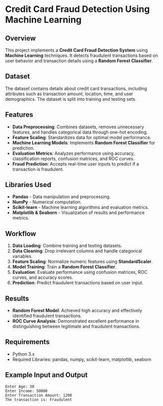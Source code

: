 # Credit Card Fraud Detection Using Machine Learning

## Overview
This project implements a **Credit Card Fraud Detection System** using **Machine Learning** techniques. It detects fraudulent transactions based on user behavior and transaction details using a **Random Forest Classifier**.

## Dataset
The dataset contains details about credit card transactions, including attributes such as transaction amount, location, time, and user demographics. The dataset is split into training and testing sets.

## Features
- **Data Preprocessing**: Combines datasets, removes unnecessary features, and handles categorical data through one-hot encoding.
- **Feature Scaling**: Standardizes data for optimal model performance.
- **Machine Learning Models**: Implements **Random Forest Classifier** for prediction.
- **Evaluation Metrics**: Analyzes performance using accuracy, classification reports, confusion matrices, and ROC curves.
- **Fraud Prediction**: Accepts real-time user inputs to predict if a transaction is fraudulent.

## Libraries Used
- **Pandas** - Data manipulation and preprocessing.
- **NumPy** - Numerical computation.
- **Scikit-learn** - Machine learning algorithms and evaluation metrics.
- **Matplotlib & Seaborn** - Visualization of results and performance metrics.

## Workflow
1. **Data Loading**: Combine training and testing datasets.
2. **Data Cleaning**: Drop irrelevant columns and handle categorical variables.
3. **Feature Scaling**: Normalize numeric features using **StandardScaler**.
4. **Model Training**: Train a **Random Forest Classifier**.
5. **Evaluation**: Evaluate performance using confusion matrices, ROC curves, and accuracy scores.
6. **Prediction**: Predict fraudulent transactions based on user input.

## Results
- **Random Forest Model**: Achieved high accuracy and effectively identified fraudulent transactions.
- **ROC Curve Analysis**: Demonstrated excellent performance in distinguishing between legitimate and fraudulent transactions.

## Requirements
- Python 3.x
- Required Libraries: pandas, numpy, scikit-learn, matplotlib, seaborn

## Example Input and Output
```
Enter Age: 30
Enter Income: 50000
Enter Transaction Amount: 1200
The transaction is: Fraudulent
```

